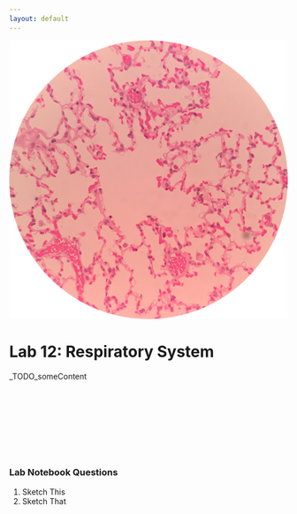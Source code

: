 ```yaml
---
layout: default
---
```


![Splash_IMAGE](./assets/images/splashImage_lung.png)
# Lab 12: Respiratory System

_TODO_someContent

<br>
<br>
<br>
<br>
<br>
<br>
<br>



### Lab Notebook Questions

1.  Sketch This
2.  Sketch That

